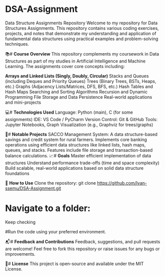 # DSA-Assignment
Data Structure Assignments Repository
Welcome to my repository for Data Structures Assignments. This repository contains various coding exercises, projects, and notes that demonstrate my understanding and application of fundamental data structures using practical examples and problem-solving techniques.

📚# **Course Overview**
This repository complements my coursework in Data Structures as part of my studies in Artificial Intelligence and Machine Learning. The assignments cover core concepts including:

**Arrays and Linked Lists (Singly, Doubly, Circular)**
Stacks and Queues (including Deques and Priority Queues)
Trees (Binary Trees, BSTs, Heaps, etc.)
Graphs (Adjacency Lists/Matrices, DFS, BFS, etc.)
Hash Tables and Hash Maps
Searching and Sorting Algorithms
Recursion and Dynamic Programming
File Storage and Data Persistence
Real-world applications and mini-projects

💻# **Technologies Used**
Language: Python (main), C (for some assignments)
IDE: VS Code / PyCharm
Version Control: Git & GitHub
Tools: Jupyter Notebooks, Graph Visualization (e.g., Graphviz for trees/graphs)


🚀# **Notable Projects**
SACCO Management System: A data structure-based savings and credit system for rural farmers. Implements core banking operations using efficient data structures like linked lists, hash maps, queues, and stacks. Features include file storage and transaction-based balance calculations.
📈# **Goals**
Master efficient implementation of data structures
Understand performance trade-offs (time and space complexity)
Build scalable, real-world applications based on solid data structure foundations

📝 **How to Use**
Clone the repository:
git clone https://github.com/Ivan-ssemu/DSA-Assignment.git

# **Navigate to a folder:**
Keep checking

#Run the code using your preferred environment.

📬# **Feedback and Contributions**
Feedback, suggestions, and pull requests are welcome! Feel free to fork this repository or raise issues for any bugs or improvements.

📄# **License**
This project is open-source and available under the MIT License.
